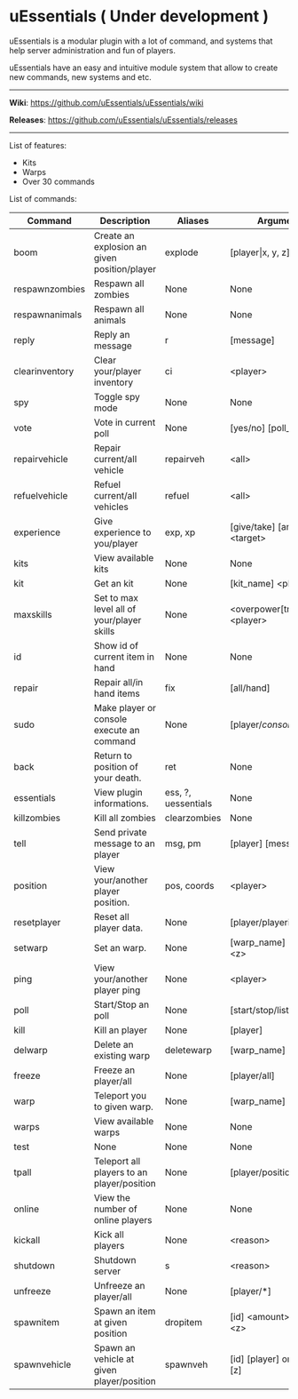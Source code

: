 # uEssentials ( Under development )

uEssentials is a modular plugin with a lot of command, and systems that help server administration and fun of players.

uEssentials have an easy and intuitive module system that allow to create new commands, new systems and etc.

---

**Wiki**: https://github.com/uEssentials/uEssentials/wiki

**Releases**: https://github.com/uEssentials/uEssentials/releases

---

List of features:
- Kits
- Warps
- Over 30 commands

List of commands:

| Command | Description | Aliases | Arguments
| ------- | ------- | ------- | ------- |
boom|Create an explosion an given position/player|explode|\[player\|x, y, z\]
respawnzombies|Respawn all zombies|None|None
respawnanimals|Respawn all animals|None|None
reply|Reply an message|r|\[message\]
clearinventory|Clear your/player inventory|ci|\<player\>
spy|Toggle spy mode|None|None
vote|Vote in current poll|None|\[yes/no\] \[poll_name\]
repairvehicle|Repair current/all vehicle|repairveh|\<all\>
refuelvehicle|Refuel current/all vehicles|refuel|\<all\>
experience|Give experience to you/player|exp, xp|\[give/take\] \[amount\] \<target\>
kits|View available kits|None|None
kit|Get an kit|None|\[kit_name\] \<player\>
maxskills|Set to max level all of your/player skills|None|\<overpower\[true\|false\]\> \<player\>
id|Show id of current item in hand|None|None
repair|Repair all/in hand items|fix|\[all/hand\]
sudo|Make player or console execute an command|None|\[player/*console*\]
back|Return to position of your death.|ret|None
essentials|View plugin informations.|ess, ?, uessentials|None
killzombies|Kill all zombies|clearzombies|None
tell|Send private message to an player|msg, pm|\[player\] \[message\]
position|View your/another player position.|pos, coords|\<player\>
resetplayer|Reset all player data.|None|\[player/playerid\]
setwarp|Set an warp.|None|\[warp_name\] \<x\> \<y\> \<z\>
ping|View your/another player ping|None|\<player\>
poll|Start/Stop an poll|None|\[start/stop/list/info\]
kill|Kill an player|None|\[player\]
delwarp|Delete an existing warp|deletewarp|\[warp_name\]
freeze|Freeze an player/all|None|\[player/all\]
warp|Teleport you to given warp.|None|\[warp_name\]
warps|View available warps|None|None
test|None|None|None
tpall|Teleport all players to an player/position|None|\[player/position\]
online|View the number of online players|None|None
kickall|Kick all players|None|\<reason\>
shutdown|Shutdown server|s|\<reason\>
unfreeze|Unfreeze an player/all|None|\[player/*\]
spawnitem|Spawn an item at given position|dropitem|\[id\] \<amount\> \<x\> \<y\> \<z\>
spawnvehicle|Spawn an vehicle at given player/position|spawnveh|\[id\] \[player\] or \[x\] \[y\] \[z\]
